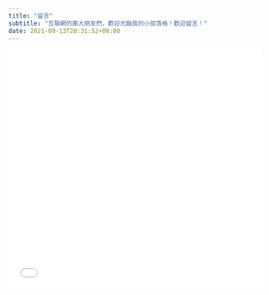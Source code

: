 ```yaml
---
title: "留言"
subtitle: "互聯網的廣大朋友們，歡迎光臨我的小部落格！歡迎留言！"
date: 2021-09-13T20:31:52+08:00
---
```


<iframe frameborder="no" border="0" marginwidth="0" marginheight="0" width="100%" height="475" src="//music.163.com/outchain/player?type=0&id=2280569152&auto=1&height=430">
</iframe>

